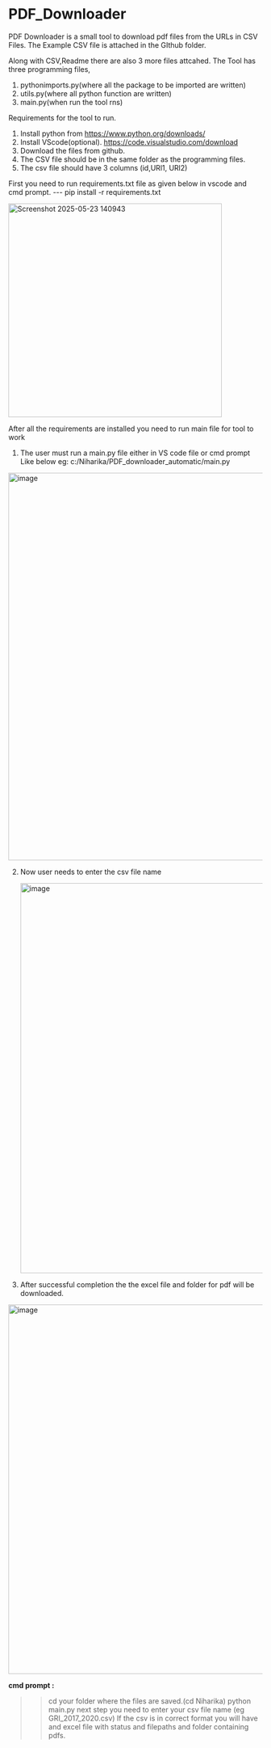 # PDF_Downloader

PDF Downloader is a small tool to download pdf files from the URLs in CSV Files.
The Example CSV file is attached in the GIthub folder.

Along with CSV,Readme there are also 3 more files attcahed.
The Tool has three programming files,
1. pythonimports.py(where all the package to be imported are written)
2. utils.py(where all python function are written)
3. main.py(when run the tool rns)

Requirements for the tool to run.
1. Install python from https://www.python.org/downloads/
2. Install VScode(optional). https://code.visualstudio.com/download
3. Download the files from github.
5. The CSV file should be in the same folder as the programming files.
6. The csv file should have 3 columns (id,URl1, URl2)

First you need to run requirements.txt file as given below in vscode and cmd prompt.
--- pip install -r requirements.txt

<img width="423" alt="Screenshot 2025-05-23 140943" src="https://github.com/user-attachments/assets/c15c7970-ae73-4ea5-91f6-b66527bc91c9" />


After all the requirements are installed you need to run main file for tool to work
1. The user must run a main.py file either in VS code file or cmd prompt Like below
eg: c:/Niharika/PDF_downloader_automatic/main.py 

<img width="767" alt="image" src="https://github.com/user-attachments/assets/1fec449e-8528-4e8a-9cb2-9642ee208899" />

2. Now user needs to enter the csv file name

   <img width="772" alt="image" src="https://github.com/user-attachments/assets/2c0cfdca-a631-443a-8791-2e0e34dc4172" />

3. After successful completion the the  excel file and folder for pdf will be downloaded.

<img width="731" alt="image" src="https://github.com/user-attachments/assets/c5d0dcbf-fb79-4f5a-860a-ad4710099fd4" />
   



**cmd prompt :**
 > >cd  your folder where the files are saved.(cd Niharika)
>  >python main.py
>  > next step you need to enter your csv file name (eg GRI_2017_2020.csv)
If the csv is in correct format you will have and excel file with status and filepaths and folder containing pdfs.

